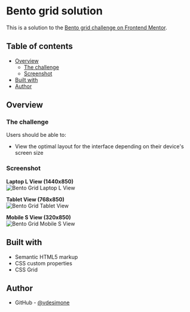 # Bento grid solution

This is a solution to the [Bento grid challenge on Frontend Mentor](https://www.frontendmentor.io/challenges/bento-grid-RMydElrlOj).

## Table of contents

- [Overview](#overview)
  - [The challenge](#the-challenge)
  - [Screenshot](#screenshot)
- [Built with](#built-with)
- [Author](#author)

## Overview

### The challenge

Users should be able to:

- View the optimal layout for the interface depending on their device's screen size

### Screenshot

<p>
  <strong>Laptop L View (1440x850)</strong>
  <br />
  <img src="https://github.com/user-attachments/assets/870cc503-e5da-41a6-8a2f-fb0904f36680" alt="Bento Grid Laptop L View" />
</p>

<p>
  <strong>Tablet View (768x850)</strong>
  <br />
  <img src="https://github.com/user-attachments/assets/52b4cdb3-9262-4cd1-84c8-c024bf151738" alt="Bento Grid Tablet View" />
</p>

<p>
  <strong>Mobile S View (320x850)</strong>
  <br />
  <img src="https://github.com/user-attachments/assets/b96b457f-65a9-4cc3-92a1-04af8e262196" alt="Bento Grid Mobile S View" />
</p>

## Built with

- Semantic HTML5 markup
- CSS custom properties
- CSS Grid

## Author

- GitHub - [@vdesimone](https://github.com/vdesimone)

